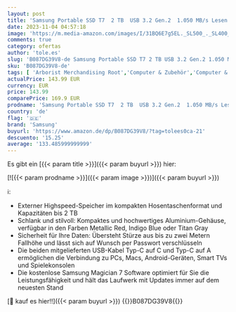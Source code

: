 ```yaml
---
layout: post
title: 'Samsung Portable SSD T7  2 TB  USB 3.2 Gen.2  1.050 MB/s Lesen  1.000 MB/s Schreiben  Externe SSD Festplatte für Mac  PC  Smartphone und Spielkonsole  Rot  MU-PC2T0R/WW'
date: 2023-11-04 04:57:18
image: 'https://m.media-amazon.com/images/I/31BQ6E7g5EL._SL500_._SL400_.jpg'
comments: true
category: ofertas
author: 'tole.es'
slug: 'B087DG39V8-de Samsung Portable SSD T7 2 TB USB 3.2 Gen.2 1.050 MB/s...'
sku: 'B087DG39V8-de'
tags: [ 'Arborist Merchandising Root','Computer & Zubehör','Computer & Zubehör: Produkte mit Umwelt-Label','Datenspeicher','Externe Datenspeicher','Externe SSD','Self Service','Special Features Stores','a4cbee59-f823-40fe-831a-7de64f655f6f_0','a4cbee59-f823-40fe-831a-7de64f655f6f_1301','samsung','🇩🇪', ]
actualPrice: 143.99 EUR
currency: EUR
price: 143.99
comparePrice: 169.9 EUR
prodname: 'Samsung Portable SSD T7  2 TB  USB 3.2 Gen.2  1.050 MB/s Lesen  1.000 MB/s Schreiben  Externe SSD Festplatte für Mac  PC  Smartphone und Spielkonsole  Rot  MU-PC2T0R/WW'
country: 'de'
flag: '🇩🇪'
brand: 'Samsung'
buyurl: 'https://www.amazon.de/dp/B087DG39V8/?tag=tolees0ca-21'
descuento: '15.25'
average: '133.485999999999'
---
```


Es gibt ein [{{< param title >}}]({{< param buyurl >}}) hier:

[![{{< param prodname >}}]({{< param image >}})]({{< param buyurl >}})

ℹ️:

- Externer Highspeed-Speicher im kompakten Hosentaschenformat und Kapazitäten bis 2 TB
- Schlank und stilvoll: Kompaktes und hochwertiges Aluminium-Gehäuse, verfügbar in den Farben Metallic Red, Indigo Blue oder Titan Gray
- Sicherheit für Ihre Daten: Übersteht Stürze aus bis zu zwei Metern Fallhöhe und lässt sich auf Wunsch per Passwort verschlüsseln
- Die beiden mitgelieferten USB-Kabel Typ-C auf C und Typ-C auf A ermöglichen die Verbindung zu PCs, Macs, Android-Geräten, Smart TVs und Spielekonsolen
- Die kostenlose Samsung Magician 7 Software optimiert für Sie die Leistungsfähigkeit und hält das Laufwerk mit Updates immer auf dem neuesten Stand

[🛒 kauf es hier!!]({{< param buyurl >}})
{{<world>}}B087DG39V8{{</world>}}
